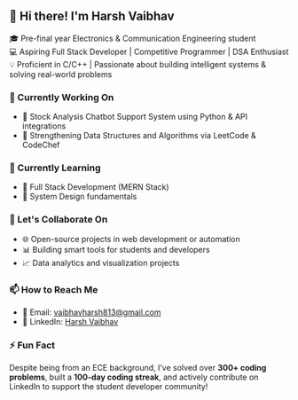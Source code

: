 ## 👋 Hi there! I'm Harsh Vaibhav
🎓 Pre-final year Electronics & Communication Engineering student  
💻 Aspiring Full Stack Developer | Competitive Programmer | DSA Enthusiast  
💡 Proficient in C/C++ | Passionate about building intelligent systems & solving real-world problems  
### 🚧 Currently Working On
- 🧠 Stock Analysis Chatbot Support System using Python & API integrations  
- 🧮 Strengthening Data Structures and Algorithms via LeetCode & CodeChef  
### 🌱 Currently Learning
- 🔧 Full Stack Development (MERN Stack)  
- 🧱 System Design fundamentals  
### 🤝 Let's Collaborate On
- 🌐 Open-source projects in web development or automation  
- 📊 Building smart tools for students and developers  
- 📈 Data analytics and visualization projects  
### 📫 How to Reach Me
- 📧 Email: vaibhavharsh813@gmail.com  
- 💼 LinkedIn: [Harsh Vaibhav](https://www.linkedin.com/in/harshvaibhav2003)  
### ⚡ Fun Fact
Despite being from an ECE background, I’ve solved over **300+ coding problems**, built a **100-day coding streak**, and actively contribute on LinkedIn to support the student developer community!




